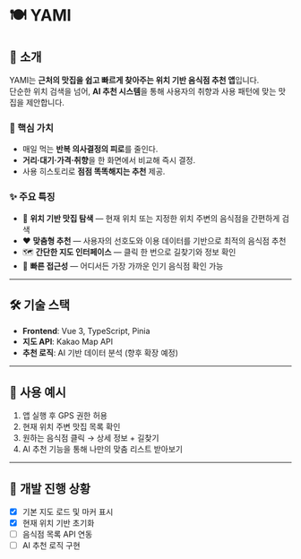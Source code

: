 # 🍽 YAMI

## 📌 소개
YAMI는 **근처의 맛집을 쉽고 빠르게 찾아주는 위치 기반 음식점 추천 앱**입니다.  
단순한 위치 검색을 넘어, **AI 추천 시스템**을 통해 사용자의 취향과 사용 패턴에 맞는 맛집을 제안합니다.

### 🎯 핵심 가치
- 매일 먹는 **반복 의사결정의 피로**를 줄인다.
- **거리·대기·가격·취향**을 한 화면에서 비교해 즉시 결정.
- 사용 히스토리로 **점점 똑똑해지는 추천** 제공.

### ✨ 주요 특징
- 📍 **위치 기반 맛집 탐색** — 현재 위치 또는 지정한 위치 주변의 음식점을 간편하게 검색
- ❤️ **맞춤형 추천** — 사용자의 선호도와 이용 데이터를 기반으로 최적의 음식점 추천
- 🗺 **간단한 지도 인터페이스** — 클릭 한 번으로 길찾기와 정보 확인
- 🚀 **빠른 접근성** — 어디서든 가장 가까운 인기 음식점 확인 가능

---

## 🛠 기술 스택
- **Frontend**: Vue 3, TypeScript, Pinia
- **지도 API**: Kakao Map API
- **추천 로직**: AI 기반 데이터 분석 (향후 확장 예정)

---

## 📱 사용 예시
1. 앱 실행 후 GPS 권한 허용
2. 현재 위치 주변 맛집 목록 확인
3. 원하는 음식점 클릭 → 상세 정보 + 길찾기
4. AI 추천 기능을 통해 나만의 맞춤 리스트 받아보기

---

## 🚧 개발 진행 상황
- [x] 기본 지도 로드 및 마커 표시
- [x] 현재 위치 기반 초기화
- [ ] 음식점 목록 API 연동
- [ ] AI 추천 로직 구현
